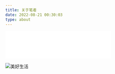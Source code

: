 ```yaml
---
title: 关于笔者
date: 2022-08-21 00:30:03
type: about
---
```



<iframe frameborder="no" border="0" marginwidth="0" marginheight="0" width=330 height=86 src="//music.163.com/outchain/player?type=2&id=1363205817&auto=1&height=66"></iframe>


![美好生活](http://yingx-hanlh.oss-cn-beijing.aliyuncs.com/myImage/%E5%86%B0%E7%81%AB%E5%87%A4.png)